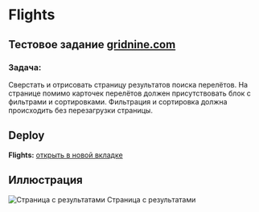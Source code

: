 # Flights

## Тестовое задание [gridnine.com](https:://gridnine.com)

### Задача:
Сверстать  и  отрисовать  страницу  результатов  поиска  перелётов. На  странице  помимо  карточек  перелётов  должен  присутствовать  блок  с  фильтрами  и  сортировками. Фильтрация  и  сортировка  должна  происходить  без  перезагрузки  страницы.

## Deploy
**Flights:** [открыть в новой вкладке](https://flights-three.vercel.app/)

## Иллюстрация
![Страница с результатами](https://psv4.userapi.com/c237331/u87752868/docs/d39/51893647c873/flights.png)
Страница с результатами
